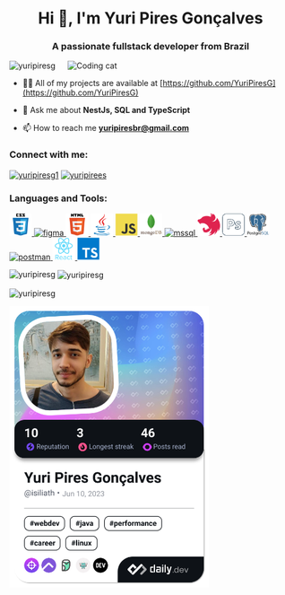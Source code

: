 
<h1 align="center">Hi 👋, I'm Yuri Pires Gonçalves</h1>
<h3 align="center">A passionate fullstack developer from Brazil</h3>
<img align="right" alt="Coding cat" width="400" src="https://media.tenor.com/xEYheh214s4AAAAC/computer-cat.gif">

<p align="left"> <img src="https://komarev.com/ghpvc/?username=yuripiresg&label=Profile%20views&color=0e75b6&style=flat" alt="yuripiresg" /> </p>


- 👨‍💻 All of my projects are available at [https://github.com/YuriPiresG](https://github.com/YuriPiresG)

- 💬 Ask me about **NestJs, SQL and TypeScript**

- 📫 How to reach me **yuripiresbr@gmail.com**

<h3 align="left">Connect with me:</h3>
<p align="left">
<a href="https://linkedin.com/in/yuripiresg1" target="blank"><img align="center" src="https://raw.githubusercontent.com/rahuldkjain/github-profile-readme-generator/master/src/images/icons/Social/linked-in-alt.svg" alt="yuripiresg1" height="30" width="40" /></a>
<a href="https://instagram.com/yuripirees" target="blank"><img align="center" src="https://raw.githubusercontent.com/rahuldkjain/github-profile-readme-generator/master/src/images/icons/Social/instagram.svg" alt="yuripirees" height="30" width="40" /></a>
</p>

<h3 align="left">Languages and Tools:</h3>
<p align="left"> <a href="https://www.w3schools.com/css/" target="_blank" rel="noreferrer"> <img src="https://raw.githubusercontent.com/devicons/devicon/master/icons/css3/css3-original-wordmark.svg" alt="css3" width="40" height="40"/> </a> <a href="https://www.figma.com/" target="_blank" rel="noreferrer"> <img src="https://www.vectorlogo.zone/logos/figma/figma-icon.svg" alt="figma" width="40" height="40"/> </a> <a href="https://www.w3.org/html/" target="_blank" rel="noreferrer"> <img src="https://raw.githubusercontent.com/devicons/devicon/master/icons/html5/html5-original-wordmark.svg" alt="html5" width="40" height="40"/> </a> <a href="https://www.java.com" target="_blank" rel="noreferrer"> <img src="https://raw.githubusercontent.com/devicons/devicon/master/icons/java/java-original.svg" alt="java" width="40" height="40"/> </a> <a href="https://developer.mozilla.org/en-US/docs/Web/JavaScript" target="_blank" rel="noreferrer"> <img src="https://raw.githubusercontent.com/devicons/devicon/master/icons/javascript/javascript-original.svg" alt="javascript" width="40" height="40"/> </a> <a href="https://www.mongodb.com/" target="_blank" rel="noreferrer"> <img src="https://raw.githubusercontent.com/devicons/devicon/master/icons/mongodb/mongodb-original-wordmark.svg" alt="mongodb" width="40" height="40"/> </a> <a href="https://www.microsoft.com/en-us/sql-server" target="_blank" rel="noreferrer"> <img src="https://www.svgrepo.com/show/303229/microsoft-sql-server-logo.svg" alt="mssql" width="40" height="40"/> </a> <a href="https://nestjs.com/" target="_blank" rel="noreferrer"> <img src="https://raw.githubusercontent.com/devicons/devicon/master/icons/nestjs/nestjs-plain.svg" alt="nestjs" width="40" height="40"/> </a> <a href="https://www.photoshop.com/en" target="_blank" rel="noreferrer"> <img src="https://raw.githubusercontent.com/devicons/devicon/master/icons/photoshop/photoshop-line.svg" alt="photoshop" width="40" height="40"/> </a> <a href="https://www.postgresql.org" target="_blank" rel="noreferrer"> <img src="https://raw.githubusercontent.com/devicons/devicon/master/icons/postgresql/postgresql-original-wordmark.svg" alt="postgresql" width="40" height="40"/> </a> <a href="https://postman.com" target="_blank" rel="noreferrer"> <img src="https://www.vectorlogo.zone/logos/getpostman/getpostman-icon.svg" alt="postman" width="40" height="40"/> </a> <a href="https://reactjs.org/" target="_blank" rel="noreferrer"> <img src="https://raw.githubusercontent.com/devicons/devicon/master/icons/react/react-original-wordmark.svg" alt="react" width="40" height="40"/> </a> <a href="https://www.typescriptlang.org/" target="_blank" rel="noreferrer"> <img src="https://raw.githubusercontent.com/devicons/devicon/master/icons/typescript/typescript-original.svg" alt="typescript" width="40" height="40"/> </a> </p>

<p><img align="left" src="https://github-readme-stats-sigma-five.vercel.app/api/top-langs?username=yuripiresg&show_icons=true&locale=en&layout=compact" alt="yuripiresg" /></p>

<p>&nbsp;<img align="center" src="https://github-readme-stats-sigma-five.vercel.app/api?username=yuripiresg&show_icons=true&locale=en" alt="yuripiresg" /></p>

<p><img align="center" src="https://github-readme-streak-stats.herokuapp.com/?user=yuripiresg&" alt="yuripiresg" /></p>

<a href="https://app.daily.dev/isiliath"><img src="./devcard.png" width="356" alt="Yuri Pires's Dev Card"/></a>

